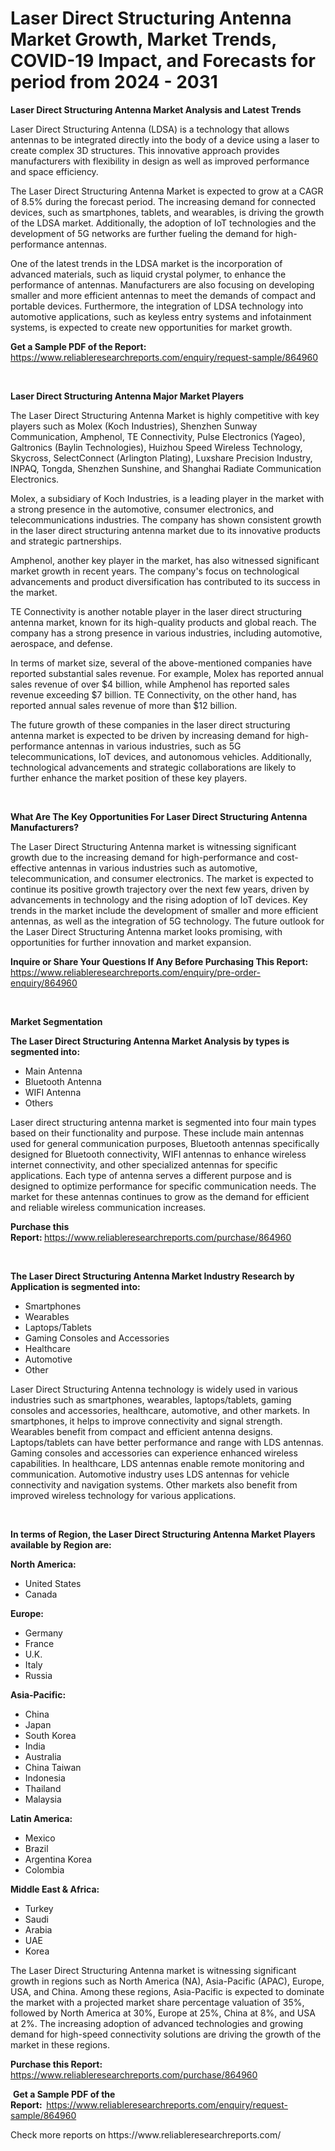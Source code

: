<p><h1>Laser Direct Structuring Antenna Market Growth, Market Trends, COVID-19 Impact, and Forecasts for period from 2024 - 2031</h1></p><p><strong>Laser Direct Structuring Antenna Market Analysis and Latest Trends</strong></p>
<p><p>Laser Direct Structuring Antenna (LDSA) is a technology that allows antennas to be integrated directly into the body of a device using a laser to create complex 3D structures. This innovative approach provides manufacturers with flexibility in design as well as improved performance and space efficiency.</p><p>The Laser Direct Structuring Antenna Market is expected to grow at a CAGR of 8.5% during the forecast period. The increasing demand for connected devices, such as smartphones, tablets, and wearables, is driving the growth of the LDSA market. Additionally, the adoption of IoT technologies and the development of 5G networks are further fueling the demand for high-performance antennas.</p><p>One of the latest trends in the LDSA market is the incorporation of advanced materials, such as liquid crystal polymer, to enhance the performance of antennas. Manufacturers are also focusing on developing smaller and more efficient antennas to meet the demands of compact and portable devices. Furthermore, the integration of LDSA technology into automotive applications, such as keyless entry systems and infotainment systems, is expected to create new opportunities for market growth.</p></p>
<p><strong>Get a Sample PDF of the Report:&nbsp;</strong> <a href="https://www.reliableresearchreports.com/enquiry/request-sample/864960">https://www.reliableresearchreports.com/enquiry/request-sample/864960</a></p>
<p>&nbsp;</p>
<p><strong>Laser Direct Structuring Antenna Major Market Players</strong></p>
<p><p>The Laser Direct Structuring Antenna Market is highly competitive with key players such as Molex (Koch Industries), Shenzhen Sunway Communication, Amphenol, TE Connectivity, Pulse Electronics (Yageo), Galtronics (Baylin Technologies), Huizhou Speed Wireless Technology, Skycross, SelectConnect (Arlington Plating), Luxshare Precision Industry, INPAQ, Tongda, Shenzhen Sunshine, and Shanghai Radiate Communication Electronics.</p><p>Molex, a subsidiary of Koch Industries, is a leading player in the market with a strong presence in the automotive, consumer electronics, and telecommunications industries. The company has shown consistent growth in the laser direct structuring antenna market due to its innovative products and strategic partnerships.</p><p>Amphenol, another key player in the market, has also witnessed significant market growth in recent years. The company's focus on technological advancements and product diversification has contributed to its success in the market.</p><p>TE Connectivity is another notable player in the laser direct structuring antenna market, known for its high-quality products and global reach. The company has a strong presence in various industries, including automotive, aerospace, and defense.</p><p>In terms of market size, several of the above-mentioned companies have reported substantial sales revenue. For example, Molex has reported annual sales revenue of over $4 billion, while Amphenol has reported sales revenue exceeding $7 billion. TE Connectivity, on the other hand, has reported annual sales revenue of more than $12 billion.</p><p>The future growth of these companies in the laser direct structuring antenna market is expected to be driven by increasing demand for high-performance antennas in various industries, such as 5G telecommunications, IoT devices, and autonomous vehicles. Additionally, technological advancements and strategic collaborations are likely to further enhance the market position of these key players.</p></p>
<p>&nbsp;</p>
<p><strong>What Are The Key Opportunities For Laser Direct Structuring Antenna Manufacturers?</strong></p>
<p><p>The Laser Direct Structuring Antenna market is witnessing significant growth due to the increasing demand for high-performance and cost-effective antennas in various industries such as automotive, telecommunication, and consumer electronics. The market is expected to continue its positive growth trajectory over the next few years, driven by advancements in technology and the rising adoption of IoT devices. Key trends in the market include the development of smaller and more efficient antennas, as well as the integration of 5G technology. The future outlook for the Laser Direct Structuring Antenna market looks promising, with opportunities for further innovation and market expansion.</p></p>
<p><strong>Inquire or Share Your Questions If Any Before Purchasing This Report:</strong> <a href="https://www.reliableresearchreports.com/enquiry/pre-order-enquiry/864960">https://www.reliableresearchreports.com/enquiry/pre-order-enquiry/864960</a></p>
<p>&nbsp;</p>
<p><strong>Market Segmentation</strong></p>
<p><strong>The Laser Direct Structuring Antenna Market Analysis by types is segmented into:</strong></p>
<p><ul><li>Main Antenna</li><li>Bluetooth Antenna</li><li>WIFI Antenna</li><li>Others</li></ul></p>
<p><p>Laser direct structuring antenna market is segmented into four main types based on their functionality and purpose. These include main antennas used for general communication purposes, Bluetooth antennas specifically designed for Bluetooth connectivity, WIFI antennas to enhance wireless internet connectivity, and other specialized antennas for specific applications. Each type of antenna serves a different purpose and is designed to optimize performance for specific communication needs. The market for these antennas continues to grow as the demand for efficient and reliable wireless communication increases.</p></p>
<p><strong>Purchase this Report:&nbsp;</strong><a href="https://www.reliableresearchreports.com/purchase/864960">https://www.reliableresearchreports.com/purchase/864960</a></p>
<p>&nbsp;</p>
<p><strong>The Laser Direct Structuring Antenna Market Industry Research by Application is segmented into:</strong></p>
<p><ul><li>Smartphones</li><li>Wearables</li><li>Laptops/Tablets</li><li>Gaming Consoles and Accessories</li><li>Healthcare</li><li>Automotive</li><li>Other</li></ul></p>
<p><p>Laser Direct Structuring Antenna technology is widely used in various industries such as smartphones, wearables, laptops/tablets, gaming consoles and accessories, healthcare, automotive, and other markets. In smartphones, it helps to improve connectivity and signal strength. Wearables benefit from compact and efficient antenna designs. Laptops/tablets can have better performance and range with LDS antennas. Gaming consoles and accessories can experience enhanced wireless capabilities. In healthcare, LDS antennas enable remote monitoring and communication. Automotive industry uses LDS antennas for vehicle connectivity and navigation systems. Other markets also benefit from improved wireless technology for various applications.</p></p>
<p>&nbsp;</p>
<p><strong>In terms of Region, the Laser Direct Structuring Antenna Market Players available by Region are:</strong></p>
<p>
    <p> <strong> North America: </strong>
        <ul>
            <li>United States</li>
            <li>Canada</li>
        </ul>
        </p> 
    <p> <strong> Europe: </strong>
        <ul>
            <li>Germany</li>
            <li>France</li>
            <li>U.K.</li>
            <li>Italy</li>
            <li>Russia</li>
        </ul>
        </p> 
    <p> <strong> Asia-Pacific: </strong>
        <ul>
            <li>China</li>
            <li>Japan</li>
            <li>South Korea</li>
            <li>India</li>
            <li>Australia</li>
            <li>China Taiwan</li>
            <li>Indonesia</li>
            <li>Thailand</li>
            <li>Malaysia</li>
        </ul>
        </p> 
    <p> <strong> Latin America: </strong>
        <ul>
            <li>Mexico</li>
            <li>Brazil</li>
            <li>Argentina Korea</li>
            <li>Colombia</li>
        </ul>
        </p> 
    <p> <strong> Middle East & Africa: </strong>
        <ul>
            <li>Turkey</li>
            <li>Saudi</li>
            <li>Arabia</li>
            <li>UAE</li>
            <li>Korea</li>
        </ul>
    </p>
    </p>
<p><p>The Laser Direct Structuring Antenna market is witnessing significant growth in regions such as North America (NA), Asia-Pacific (APAC), Europe, USA, and China. Among these regions, Asia-Pacific is expected to dominate the market with a projected market share percentage valuation of 35%, followed by North America at 30%, Europe at 25%, China at 8%, and USA at 2%. The increasing adoption of advanced technologies and growing demand for high-speed connectivity solutions are driving the growth of the market in these regions.</p></p>
<p><strong>Purchase this Report: </strong><a href="https://www.reliableresearchreports.com/purchase/864960">https://www.reliableresearchreports.com/purchase/864960</a></p>
<p>&nbsp;<strong>Get a Sample PDF of the Report:&nbsp;&nbsp;</strong><a href="https://www.reliableresearchreports.com/enquiry/request-sample/864960">https://www.reliableresearchreports.com/enquiry/request-sample/864960</a></p>
<p><strong></strong></p>
<p>Check more reports on https://www.reliableresearchreports.com/</p>